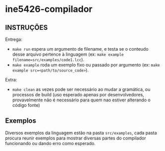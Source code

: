 # ine5426-compilador

## INSTRUÇÕES

Entrega:
- `make run` espera um argumento de filename, e testa se o conteudo desse arquivo pertence à linguagem (ex: `make example filename=src/examples/code1.lcc`).
- `make example` roda um exemplo fixo ou passado por argumento (ex: `make example src=<path/to/source_code>`).

Extra:
- `make clean` as vezes pode ser necessário ao mudar a gramática, ou processos de build (uso esperado apenas por desenvolvedores, provavelmente não é necessário para quem nao estiver alterando o código fonte)

## Exemplos
Diversos exemplos da linguagem estão na pasta `src/examples`, cada pasta procura reunir exemplos para mostrar diversas partes do compilador funcionando ou dando erro como esperado.
